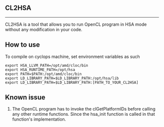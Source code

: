 CL2HSA
---------
---------

CL2HSA is a tool that allows you to run OpenCL program in HSA mode without 
any modification in your code. 


How to use
--------------------
To compile on cyclops machine, set environment variables as such

	export HSA_LLVM_PATH=/opt/amd/cloc/bin
	export HSA_RUNTIME_PATH=/opt/hsa
	export PATH=$PATH:/opt/amd/cloc/bin
	export LD_LIBRARY_PATH=$LD_LIBRARY_PATH:/opt/hsa/lib
	export LD_LIBRARY_PATH=$LD_LIBRARY_PATH:[PATH_TO_YOUR_CL2HSA]


Known issue
--------------------
1. The OpenCL program has to invoke the clGetPlatformIDs before calling 
any other runtime functions. Since the hsa_init function is called in that 
function's implementation.
